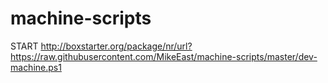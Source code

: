 # machine-scripts

START http://boxstarter.org/package/nr/url?https://raw.githubusercontent.com/MikeEast/machine-scripts/master/dev-machine.ps1
